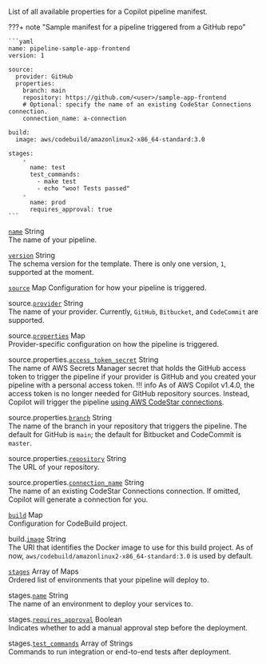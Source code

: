 List of all available properties for a Copilot pipeline manifest.

???+ note "Sample manifest for a pipeline triggered from a GitHub repo"

    ```yaml
    name: pipeline-sample-app-frontend
    version: 1

    source:
      provider: GitHub
      properties:
        branch: main
        repository: https://github.com/<user>/sample-app-frontend
        # Optional: specify the name of an existing CodeStar Connections connection.
        connection_name: a-connection
    
    build:
      image: aws/codebuild/amazonlinux2-x86_64-standard:3.0
    
    stages:
        - 
          name: test
          test_commands:
            - make test
            - echo "woo! Tests passed"
        - 
          name: prod
          requires_approval: true
    ```

<a id="name" href="#name" class="field">`name`</a> <span class="type">String</span>  
The name of your pipeline.   

<div class="separator"></div>

<a id="version" href="#version" class="field">`version`</a> <span class="type">String</span>  
The schema version for the template. There is only one version, `1`, supported at the moment.

<div class="separator"></div>

<a id="source" href="#source" class="field">`source`</a> <span class="type">Map</span> 
Configuration for how your pipeline is triggered.

<span class="parent-field">source.</span><a id="source-provider" href="#source-provider" class="field">`provider`</a> <span class="type">String</span>  
The name of your provider. Currently, `GitHub`, `Bitbucket`, and `CodeCommit` are supported.

<span class="parent-field">source.</span><a id="source-properties" href="#source-properties" class="field">`properties`</a> <span class="type">Map</span>  
Provider-specific configuration on how the pipeline is triggered.

<span class="parent-field">source.properties.</span><a id="source-properties-ats" href="#source-properties-ats" class="field">`access_token_secret`</a> <span class="type">String</span>  
The name of AWS Secrets Manager secret that holds the GitHub access token to trigger the pipeline if your provider is GitHub and you created your pipeline with a personal access token.
!!! info
    As of AWS Copilot v1.4.0, the access token is no longer needed for GitHub repository sources. Instead, Copilot will trigger the pipeline [using AWS CodeStar connections](https://docs.aws.amazon.com/codepipeline/latest/userguide/update-github-action-connections.html). 

<span class="parent-field">source.properties.</span><a id="source-properties-branch" href="#source-properties-branch" class="field">`branch`</a> <span class="type">String</span>  
The name of the branch in your repository that triggers the pipeline. The default for GitHub is `main`; the default for Bitbucket and CodeCommit is `master`.

<span class="parent-field">source.properties.</span><a id="source-properties-repository" href="#source-properties-repository" class="field">`repository`</a> <span class="type">String</span>  
The URL of your repository.

<span class="parent-field">source.properties.</span><a id="source-properties-connection-name" href="#source-properties-connection-name" class="field">`connection_name`</a> <span class="type">String</span>  
The name of an existing CodeStar Connections connection. If omitted, Copilot will generate a connection for you.

<div class="separator"></div>

<a id="build" href="#build" class="field">`build`</a> <span class="type">Map</span>  
Configuration for CodeBuild project.

<span class="parent-field">build.</span><a id="build-image" href="#build-image" class="field">`image`</a> <span class="type">String</span>  
The URI that identifies the Docker image to use for this build project. As of now, `aws/codebuild/amazonlinux2-x86_64-standard:3.0` is used by default.

<div class="separator"></div>

<a id="stages" href="#stages" class="field">`stages`</a> <span class="type">Array of Maps</span>  
Ordered list of environments that your pipeline will deploy to.

<span class="parent-field">stages.</span><a id="stages-name" href="#stages-name" class="field">`name`</a> <span class="type">String</span>  
The name of an environment to deploy your services to.

<span class="parent-field">stages.</span><a id="stages-approval" href="#stages-approval" class="field">`requires_approval`</a> <span class="type">Boolean</span>   
Indicates whether to add a manual approval step before the deployment.

<span class="parent-field">stages.</span><a id="stages-test-cmds" href="#stages-test-cmds" class="field">`test_commands`</a> <span class="type">Array of Strings</span>   
Commands to run integration or end-to-end tests after deployment.  
